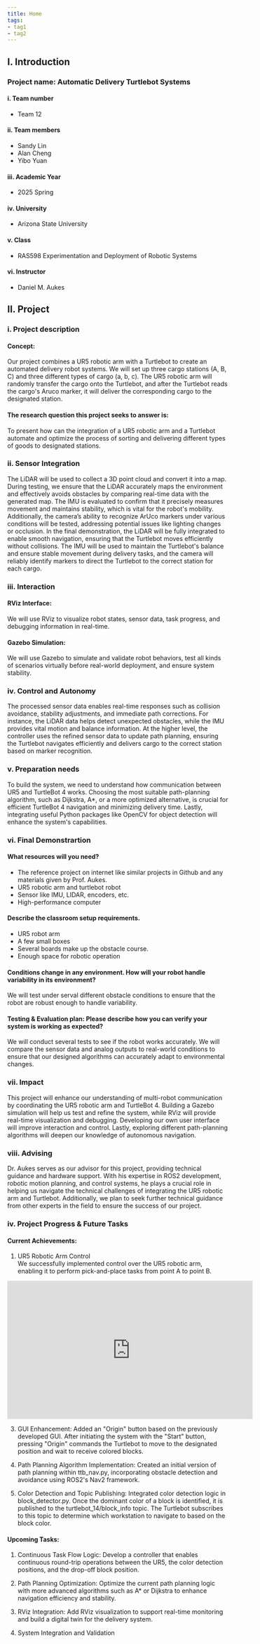 ```yaml
---
title: Home
tags:
- tag1
- tag2
---
```

## I. Introduction
### Project name: Automatic Delivery Turtlebot Systems
#### i. Team number
* Team 12
#### ii. Team members 
* Sandy Lin
* Alan Cheng
* Yibo Yuan
#### iii. Academic Year
* 2025 Spring
#### iv. University
* Arizona State University
#### v. Class
* RAS598 Experimentation and Deployment of Robotic Systems
#### vi. Instructor
* Daniel M. Aukes


## II. Project
### i. Project description
#### Concept:
Our project combines a UR5 robotic arm with a Turtlebot to create an automated delivery robot systems. We will set up three cargo stations (A, B, C) and three different types of cargo (a, b, c). The UR5 robotic arm will randomly transfer the cargo onto the Turtlebot, and after the Turtlebot reads the cargo's Aruco marker, it will deliver the corresponding cargo to the designated station.
#### The research question this project seeks to answer is: 
To present how can the integration of a UR5 robotic arm and a Turtlebot automate and optimize the process of sorting and delivering different types of goods to designated stations.

### ii. Sensor Integration
The LiDAR will be used to collect a 3D point cloud and convert it into a map. During testing, we ensure that the LiDAR accurately maps the environment and effectively avoids obstacles by comparing real-time data with the generated map. The IMU is evaluated to confirm that it precisely measures movement and maintains stability, which is vital for the robot's mobility. Additionally, the camera’s ability to recognize ArUco markers under various conditions will be tested, addressing potential issues like lighting changes or occlusion. In the final demonstration, the LiDAR will be fully integrated to enable smooth navigation, ensuring that the Turtlebot moves efficiently without collisions. The IMU will be used to maintain the Turtlebot's balance and ensure stable movement during delivery tasks, and the camera will reliably identify markers to direct the Turtlebot to the correct station for each cargo.

### iii. Interaction
#### RViz Interface:
We will use RViz to visualize robot states, sensor data, task progress, and debugging information in real-time.
#### Gazebo Simulation:
We will use Gazebo to simulate and validate robot behaviors, test all kinds of scenarios virtually before real-world deployment, and ensure system stability.

### iv. Control and Autonomy
The processed sensor data enables real-time responses such as collision avoidance, stability adjustments, and immediate path corrections. For instance, the LiDAR data helps detect unexpected obstacles, while the IMU provides vital motion and balance information. At the higher level, the controller uses the refined sensor data to update path planning, ensuring the Turtlebot navigates efficiently and delivers cargo to the correct station based on marker recognition.

### v. Preparation needs
To build the system, we need to understand how communication between UR5 and TurtleBot 4 works. Choosing the most suitable path-planning algorithm, such as Dijkstra, A*, or a more optimized alternative, is crucial for efficient TurtleBot 4 navigation and minimizing delivery time. Lastly, integrating useful Python packages like OpenCV for object detection will enhance the system's capabilities.

### vi. Final Demonstrartion
#### What resources will you need?
- The reference project on internet like similar projects in Github and any materials given by Prof. Aukes.
- UR5 robotic arm and turtlebot robot
- Sensor like IMU, LIDAR, encoders, etc.
- High-performance computer

#### Describe the classroom setup requirements. 
- UR5 robot arm
- A few small boxes
- Several boards make up the obstacle course. 
- Enough space for robotic operation

#### Conditions change in any environment. How will your robot handle variability in its environment?
We will test under serval different obstacle conditions to ensure that the robot are robust enough to handle variability.

#### Testing & Evaluation plan: Please describe how you can verify your system is working as expected?
We will conduct several tests to see if the robot works accurately. We will compare the sensor data and analog outputs to real-world conditions to ensure that our designed algorithms can accurately adapt to environmental changes.

### vii. Impact
This project will enhance our understanding of multi-robot communication by coordinating the UR5 robotic arm and TurtleBot 4. Building a Gazebo simulation will help us test and refine the system, while RViz will provide real-time visualization and debugging. Developing our own user interface will improve interaction and control. Lastly, exploring different path-planning algorithms will deepen our knowledge of autonomous navigation.

### viii. Advising
Dr. Aukes serves as our advisor for this project, providing technical guidance and hardware support. With his expertise in ROS2 development, robotic motion planning, and control systems, he plays a crucial role in helping us navigate the technical challenges of integrating the UR5 robotic arm and Turtlebot. Additionally, we plan to seek further technical guidance from other experts in the field to ensure the success of our project.

### iv. Project Progress & Future Tasks
#### Current Achievements:
1. UR5 Robotic Arm Control  
We successfully implemented control over the UR5 robotic arm, enabling it to perform pick-and-place tasks from point A to point B.

<div align="center">

<iframe width="560" height="315"
        src="https://www.youtube.com/embed/wdnD8_uXcG0"
        title="UR5 Robotic Arm Demo" frameborder="0"
        allow="accelerometer; autoplay; clipboard-write; encrypted-media; gyroscope; picture-in-picture; web-share"
        allowfullscreen>
</iframe>

</div>



3. GUI Enhancement:
Added an "Origin" button based on the previously developed GUI. After initiating the system with the "Start" button, pressing "Origin" commands the Turtlebot to move to the designated position and wait to receive colored blocks.

4. Path Planning Algorithm Implementation:
Created an initial version of path planning within ttb_nav.py, incorporating obstacle detection and avoidance using ROS2's Nav2 framework.

5. Color Detection and Topic Publishing:
Integrated color detection logic in block_detector.py. Once the dominant color of a block is identified, it is published to the turtlebot_14/block_info topic. The Turtlebot subscribes to this topic to determine which workstation to navigate to based on the block color.

#### Upcoming Tasks:
1. Continuous Task Flow Logic:
Develop a controller that enables continuous round-trip operations between the UR5, the color detection positions, and the drop-off block position.

2. Path Planning Optimization:
Optimize the current path planning logic with more advanced algorithms such as A* or Dijkstra to enhance navigation efficiency and stability.

3. RViz Integration:
Add RViz visualization to support real-time monitoring and build a digital twin for the delivery system.

4. System Integration and Validation



